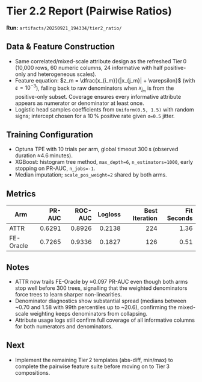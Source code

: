 # Tier 2.2 Report (Pairwise Ratios)

**Run:** `artifacts/20250921_194334/tier2_ratio/`

## Data & Feature Construction
- Same correlated/mixed-scale attribute design as the refreshed Tier 0 (10,000 rows, 60 numeric columns, 24 informative with half positive-only and heterogeneous scales).
- Feature equation: $z_m = \dfrac{x_{i_m}}{|x_{j_m}| + \varepsilon}$ (with $\varepsilon = 10^{-3}$), falling back to raw denominators when $x_{j_m}$ is from the positive-only subset. Coverage ensures every informative attribute appears as numerator or denominator at least once.
- Logistic head samples coefficients from `Uniform(0.5, 1.5)` with random signs; intercept chosen for a 10 % positive rate given `σ=0.5` jitter.

## Training Configuration
- Optuna TPE with 10 trials per arm, global timeout 300 s (observed duration ≈4.6 minutes).
- XGBoost: histogram tree method, `max_depth=6`, `n_estimators=1000`, early stopping on PR-AUC, `n_jobs=-1`.
- Median imputation; `scale_pos_weight=2` shared by both arms.

## Metrics

| Arm        | PR-AUC | ROC-AUC | Logloss | Best Iteration | Fit Seconds |
|------------|-------:|--------:|--------:|---------------:|------------:|
| ATTR       | 0.6291 | 0.8926  | 0.2138  | 224            | 1.36        |
| FE-Oracle  | 0.7265 | 0.9336  | 0.1827  | 126            | 0.51        |

## Notes
- ATTR now trails FE-Oracle by ≈0.097 PR-AUC even though both arms stop well before 300 trees, signalling that the weighted denominators force trees to learn sharper non-linearities.
- Denominator diagnostics show substantial spread (medians between ~0.70 and 1.58 with 99th percentiles up to ~20.6), confirming the mixed-scale weighting keeps denominators from collapsing.
- Attribute usage logs still confirm full coverage of all informative columns for both numerators and denominators.

## Next
- Implement the remaining Tier 2 templates (abs-diff, min/max) to complete the pairwise feature suite before moving on to Tier 3 compositions.
